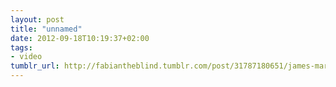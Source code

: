 ```yaml
---
layout: post
title: "unnamed"
date: 2012-09-18T10:19:37+02:00
tags:
- video
tumblr_url: http://fabiantheblind.tumblr.com/post/31787180651/james-martin-saz-made-in-ae-with-trapcode
---
```


